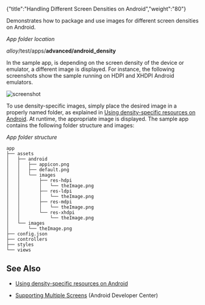 {"title":"Handling Different Screen Densities on Android","weight":"80"}

Demonstrates how to package and use images for different screen densities on Android.

*App folder location*

_alloy_/test/apps/**advanced/android\_density**

In the sample app, is depending on the screen density of the device or emulator, a different image is displayed. For instance, the following screenshots show the sample running on HDPI and XHDPI Android emulators.

![screenshot](/Images/appc/download/attachments/41845646/screenshot.png)

To use density-specific images, simply place the desired image in a properly named folder, as explained in [Using density-specific resources on Android](/docs/appc/Titanium_SDK/Titanium_SDK_How-tos/User_Interface_Deep_Dives/Android_UI_Components_and_Conventions/Using_density-specific_resources_on_Android/). At runtime, the appropriate image is displayed. The sample app contains the following folder structure and images:

*App folder structure*

```
app
├── assets
│   ├── android
│   │   ├── appicon.png
│   │   ├── default.png
│   │   └── images
│   │       ├── res-hdpi
│   │       │   └── theImage.png
│   │       ├── res-ldpi
│   │       │   └── theImage.png
│   │       ├── res-mdpi
│   │       │   └── theImage.png
│   │       └── res-xhdpi
│   │           └── theImage.png
│   └── images
│       └── theImage.png
├── config.json
├── controllers
├── styles
└── views
```

## See Also

* [Using density-specific resources on Android](/docs/appc/Titanium_SDK/Titanium_SDK_How-tos/User_Interface_Deep_Dives/Android_UI_Components_and_Conventions/Using_density-specific_resources_on_Android/)

* [Supporting Multiple Screens](http://developer.android.com/guide/practices/screens_support.html) (Android Developer Center)
